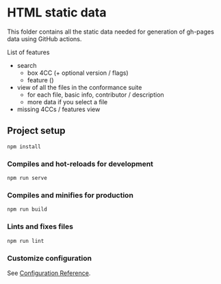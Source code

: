 # HTML static data

This folder contains all the static data needed for generation of gh-pages data using GitHub actions.

List of features

- search
  - box 4CC (+ optional version / flags)
  - feature ()
- view of all the files in the conformance suite 
  - for each file, basic info, contributor / description
  - more data if you select a file
- missing 4CCs / features view

## Project setup

```shell
npm install
```

### Compiles and hot-reloads for development

```shell
npm run serve
```

### Compiles and minifies for production

```shell
npm run build
```

### Lints and fixes files

```shell
npm run lint
```

### Customize configuration

See [Configuration Reference](https://cli.vuejs.org/config/).
